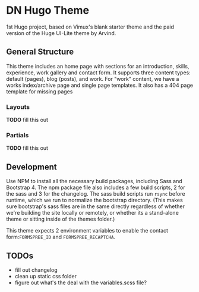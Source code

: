 # DN Hugo Theme
1st Hugo project, based on Vimux's blank starter theme and the paid version of the Huge UI-Lite theme by Arvind. 

## General Structure
This theme includes an home page with sections for an introduction, skills, experience, work gallery and contact form. It supports three content types: default (pages), blog (posts), and work. For "work" content, we have a works index/archive page and single page templates. It also has a 404 page template for missing pages

### Layouts
**TODO** fill this out

### Partials
**TODO** fill this out

## Development
Use NPM to install all the necessary build packages, including Sass and Bootstrap 4. The npm package file also includes a few build scripts, 2 for the sass and 3 for the changelog. The sass build scripts run `rsync` before runtime, which we run to normalize the bootstrap directory. (This makes sure bootstrap's sass files are in the same directly regardless of whether we're building the site locally or remotely, or whether its a stand-alone theme or sitting inside of the themes folder.)

This theme expects 2 environment variables to enable the contact form:`FORMSPREE_ID` and `FORMSPREE_RECAPTCHA`. 

## TODOs
* fill out changelog
* clean up static css folder
* figure out what's the deal with the variables.scss file?